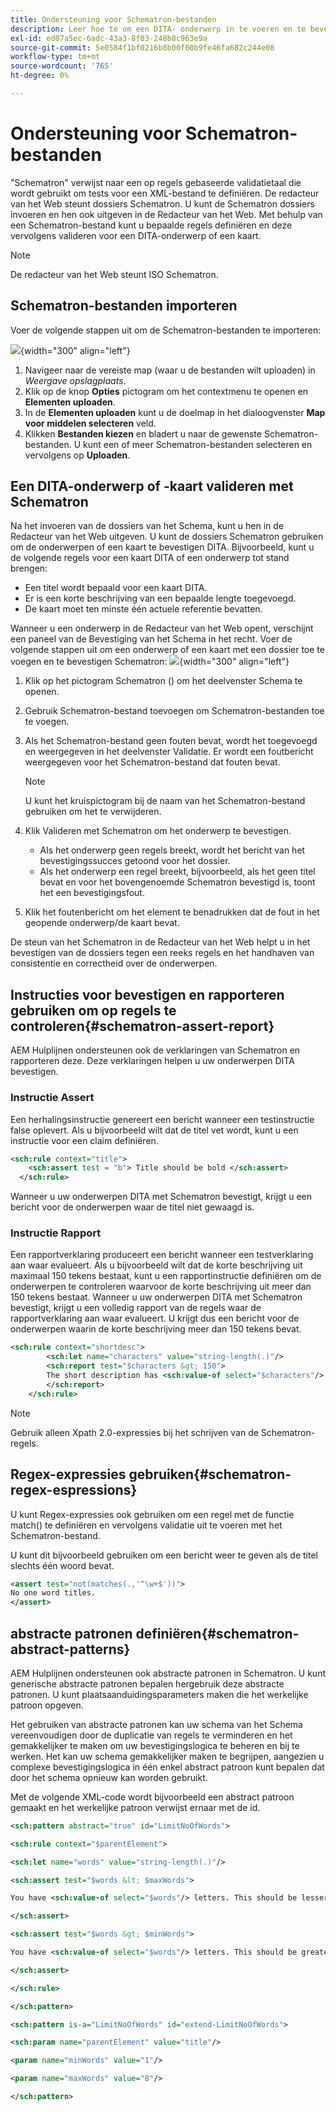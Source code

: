 ```yaml
---
title: Ondersteuning voor Schematron-bestanden
description: Leer hoe te om een DITA- onderwerp in te voeren en te bevestigen, de verklaringen van het gebruiksRapporten om regels te controleren, regex uitdrukkingen te gebruiken, en abstracte patronen in de dossiers van Schematron van AEM Gidsen te bepalen.
exl-id: ed07a5ec-6adc-43a3-8f03-248b8c963e9a
source-git-commit: 5e0584f1bf0216b8b00f00b9fe46fa682c244e08
workflow-type: tm+mt
source-wordcount: '765'
ht-degree: 0%

---
```


# Ondersteuning voor Schematron-bestanden

&quot;Schematron&quot; verwijst naar een op regels gebaseerde validatietaal die wordt gebruikt om tests voor een XML-bestand te definiëren. De redacteur van het Web steunt dossiers Schematron. U kunt de Schematron dossiers invoeren en hen ook uitgeven in de Redacteur van het Web. Met behulp van een Schematron-bestand kunt u bepaalde regels definiëren en deze vervolgens valideren voor een DITA-onderwerp of een kaart.

>[!NOTE]
>
> De redacteur van het Web steunt ISO Schematron.


## Schematron-bestanden importeren

Voer de volgende stappen uit om de Schematron-bestanden te importeren:

![](images/scematron-panel-add.png){width="300" align="left"}

1. Navigeer naar de vereiste map (waar u de bestanden wilt uploaden) in *Weergave opslagplaats*.
1. Klik op de knop **Opties** pictogram om het contextmenu te openen en **Elementen uploaden**.
1. In de **Elementen uploaden** kunt u de doelmap in het dialoogvenster **Map voor middelen selecteren** veld.
1. Klikken **Bestanden kiezen** en bladert u naar de gewenste Schematron-bestanden. U kunt een of meer Schematron-bestanden selecteren en vervolgens op **Uploaden**.

## Een DITA-onderwerp of -kaart valideren met Schematron

Na het invoeren van de dossiers van het Schema, kunt u hen in de Redacteur van het Web uitgeven. U kunt de dossiers Schematron gebruiken om de onderwerpen of een kaart te bevestigen DITA. Bijvoorbeeld, kunt u de volgende regels voor een kaart DITA of een onderwerp tot stand brengen:

* Een titel wordt bepaald voor een kaart DITA.
* Er is een korte beschrijving van een bepaalde lengte toegevoegd.
* De kaart moet ten minste één actuele referentie bevatten.

Wanneer u een onderwerp in de Redacteur van het Web opent, verschijnt een paneel van de Bevestiging van het Schema in het recht. Voer de volgende stappen uit om een onderwerp of een kaart met een dossier toe te voegen en te bevestigen Schematron:
![](images/schematron-validate.png){width="300" align="left"}

1. Klik op het pictogram Schematron () om het deelvenster Schema te openen.
1. Gebruik Schematron-bestand toevoegen om Schematron-bestanden toe te voegen.
1. Als het Schematron-bestand geen fouten bevat, wordt het toegevoegd en weergegeven in het deelvenster Validatie. Er wordt een foutbericht weergegeven voor het Schematron-bestand dat fouten bevat.
   >[!NOTE]
   >
   >U kunt het kruispictogram bij de naam van het Schematron-bestand gebruiken om het te verwijderen.
1. Klik Valideren met Schematron om het onderwerp te bevestigen.

   * Als het onderwerp geen regels breekt, wordt het bericht van het bevestigingssucces getoond voor het dossier.
   * Als het onderwerp een regel breekt, bijvoorbeeld, als het geen titel bevat en voor het bovengenoemde Schematron bevestigd is, toont het een bevestigingsfout.

1. Klik het foutenbericht om het element te benadrukken dat de fout in het geopende onderwerp/de kaart bevat.

De steun van het Schematron in de Redacteur van het Web helpt u in het bevestigen van de dossiers tegen een reeks regels en het handhaven van consistentie en correctheid over de onderwerpen.

## Instructies voor bevestigen en rapporteren gebruiken om op regels te controleren{#schematron-assert-report}

AEM Hulplijnen ondersteunen ook de verklaringen van Schematron en rapporteren deze. Deze verklaringen helpen u uw onderwerpen DITA bevestigen.

### Instructie Assert

Een herhalingsinstructie genereert een bericht wanneer een testinstructie false oplevert. Als u bijvoorbeeld wilt dat de titel vet wordt, kunt u een instructie voor een claim definiëren.

```XML
<sch:rule context="title"> 
    <sch:assert test = "b"> Title should be bold </sch:assert>
  </sch:rule>
```

Wanneer u uw onderwerpen DITA met Schematron bevestigt, krijgt u een bericht voor de onderwerpen waar de titel niet gewaagd is.

### Instructie Rapport

Een rapportverklaring produceert een bericht wanneer een testverklaring aan waar evalueert. Als u bijvoorbeeld wilt dat de korte beschrijving uit maximaal 150 tekens bestaat, kunt u een rapportinstructie definiëren om de onderwerpen te controleren waarvoor de korte beschrijving uit meer dan 150 tekens bestaat.
Wanneer u uw onderwerpen DITA met Schematron bevestigt, krijgt u een volledig rapport van de regels waar de rapportverklaring aan waar evalueert. U krijgt dus een bericht voor de onderwerpen waarin de korte beschrijving meer dan 150 tekens bevat.


```XML
<sch:rule context="shortdesc"> 
        <sch:let name="characters" value="string-length(.)"/> 
        <sch:report test="$characters &gt; 150">  
        The short description has <sch:value-of select="$characters"/> characters. It should contain more than 150 characters.      
        </sch:report>   
    </sch:rule> 
```

>[!NOTE]
>
> Gebruik alleen Xpath 2.0-expressies bij het schrijven van de Schematron-regels.

## Regex-expressies gebruiken{#schematron-regex-espressions}

U kunt Regex-expressies ook gebruiken om een regel met de functie match() te definiëren en vervolgens validatie uit te voeren met het Schematron-bestand.

U kunt dit bijvoorbeeld gebruiken om een bericht weer te geven als de titel slechts één woord bevat.

```XML
<assert test="not(matches(.,'^\w+$'))"> 
No one word titles.
</assert>  
```


## abstracte patronen definiëren{#schematron-abstract-patterns}

AEM Hulplijnen ondersteunen ook abstracte patronen in Schematron. U kunt generische abstracte patronen bepalen hergebruik deze abstracte patronen.  U kunt plaatsaanduidingsparameters maken die het werkelijke patroon opgeven.


Het gebruiken van abstracte patronen kan uw schema van het Schema vereenvoudigen door de duplicatie van regels te verminderen en het gemakkelijker te maken om uw bevestigingslogica te beheren en bij te werken. Het kan uw schema gemakkelijker maken te begrijpen, aangezien u complexe bevestigingslogica in één enkel abstract patroon kunt bepalen dat door het schema opnieuw kan worden gebruikt.


Met de volgende XML-code wordt bijvoorbeeld een abstract patroon gemaakt en het werkelijke patroon verwijst ernaar met de id.

```XML
<sch:pattern abstract="true" id="LimitNoOfWords"> 

<sch:rule context="$parentElement"> 

<sch:let name="words" value="string-length(.)"/> 

<sch:assert test="$words &lt; $maxWords"> 

You have <sch:value-of select="$words"/> letters. This should be lesser than <sch:value-of select="$maxWords"/>. 

</sch:assert>  

<sch:assert test="$words &gt; $minWords"> 

You have <sch:value-of select="$words"/> letters. This should be greater than <sch:value-of select="$minWords"/>. 

</sch:assert>  

</sch:rule> 

</sch:pattern> 

<sch:pattern is-a="LimitNoOfWords" id="extend-LimitNoOfWords"> 

<sch:param name="parentElement" value="title"/> 

<param name="minWords" value="1"/> 

<param name="maxWords" value="8"/> 

</sch:pattern> 
```
